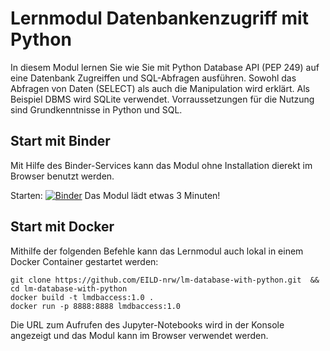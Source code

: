 # Lernmodul Datenbankenzugriff mit Python

In diesem Modul lernen Sie wie Sie mit Python Database API (PEP 249) auf eine Datenbank Zugreiffen und SQL-Abfragen ausführen. Sowohl das Abfragen von Daten (SELECT) als auch die Manipulation wird erklärt. Als Beispiel DBMS wird SQLite verwendet. Vorraussetzungen für die Nutzung sind Grundkenntnisse in Python und SQL.

## Start mit Binder 

Mit Hilfe des Binder-Services kann das Modul ohne Installation dierekt im Browser benutzt werden.

Starten: [![Binder](https://mybinder.org/badge_logo.svg)](https://mybinder.org/v2/gh/EILD-nrw/lm-database-with-python/HEAD?urlpath=notebooks%2FDatenbankzugriff.ipynb) Das Modul lädt etwas 3 Minuten!

## Start mit Docker

Mithilfe der folgenden Befehle kann das Lernmodul auch lokal in einem Docker Container gestartet werden:

```
git clone https://github.com/EILD-nrw/lm-database-with-python.git  && cd lm-database-with-python
docker build -t lmdbaccess:1.0 .
docker run -p 8888:8888 lmdbaccess:1.0
```
Die URL zum Aufrufen des Jupyter-Notebooks wird in der Konsole angezeigt und das Modul kann im Browser verwendet werden.
